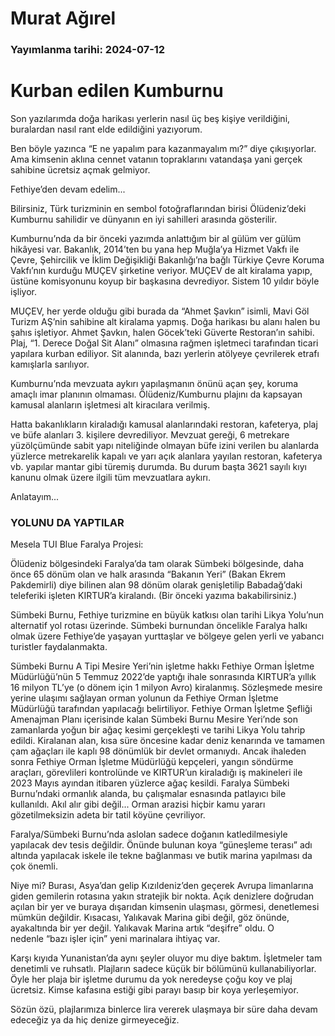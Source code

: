 # Murat Ağırel

### Yayımlanma tarihi: 2024-07-12

# Kurban edilen Kumburnu

Son yazılarımda doğa harikası yerlerin nasıl üç beş kişiye verildiğini, buralardan nasıl rant elde edildiğini yazıyorum.

Ben böyle yazınca “E ne yapalım para kazanmayalım mı?” diye çıkışıyorlar. Ama kimsenin aklına cennet vatanın topraklarını vatandaşa yani gerçek sahibine ücretsiz açmak gelmiyor.

Fethiye’den devam edelim...

Bilirsiniz, Türk turizminin en sembol fotoğraflarından birisi Ölüdeniz’deki Kumburnu sahilidir ve dünyanın en iyi sahilleri arasında gösterilir.

Kumburnu’nda da bir önceki yazımda anlattığım bir al gülüm ver gülüm hikâyesi var. Bakanlık, 2014’ten bu yana hep Muğla’ya Hizmet Vakfı ile Çevre, Şehircilik ve İklim Değişikliği Bakanlığı’na bağlı Türkiye Çevre Koruma Vakfı’nın kurduğu MUÇEV şirketine veriyor. MUÇEV de alt kiralama yapıp, üstüne komisyonunu koyup bir başkasına devrediyor. Sistem 10 yıldır böyle işliyor.

MUÇEV, her yerde olduğu gibi burada da “Ahmet Şavkın” isimli, Mavi Göl Turizm AŞ’nin sahibine alt kiralama yapmış. Doğa harikası bu alanı halen bu şahıs işletiyor. Ahmet Şavkın, halen Göcek’teki Güverte Restoran’ın sahibi. Plaj, “1. Derece Doğal Sit Alanı” olmasına rağmen işletmeci tarafından ticari yapılara kurban ediliyor. Sit alanında, bazı yerlerin atölyeye çevrilerek etrafı kamışlarla sarılıyor.

Kumburnu’nda mevzuata aykırı yapılaşmanın önünü açan şey, koruma amaçlı imar planının olmaması. Ölüdeniz/Kumburnu plajını da kapsayan kamusal alanların işletmesi alt kiracılara verilmiş.

Hatta bakanlıkların kiraladığı kamusal alanlarındaki restoran, kafeterya, plaj ve büfe alanları 3. kişilere devrediliyor. Mevzuat gereği, 6 metrekare yüzölçümünde sabit yapı niteliğinde olmayan büfe izini verilen bu alanlarda yüzlerce metrekarelik kapalı ve yarı açık alanlara yayılan restoran, kafeterya vb. yapılar mantar gibi türemiş durumda. Bu durum başta 3621 sayılı kıyı kanunu olmak üzere ilgili tüm mevzuatlara aykırı.

Anlatayım...


### YOLUNU DA YAPTILAR

Mesela TUI Blue Faralya Projesi:

Ölüdeniz bölgesindeki Faralya’da tam olarak Sümbeki bölgesinde, daha önce 65 dönüm olan ve halk arasında “Bakanın Yeri” (Bakan Ekrem Pakdemirli) diye bilinen alan 98 dönüm olarak genişletilip Babadağ’daki teleferiki işleten KIRTUR’a kiralandı. (Bir önceki yazıma bakabilirsiniz.)

Sümbeki Burnu, Fethiye turizmine en büyük katkısı olan tarihi Likya Yolu’nun alternatif yol rotası üzerinde. Sümbeki burnundan öncelikle Faralya halkı olmak üzere Fethiye’de yaşayan yurttaşlar ve bölgeye gelen yerli ve yabancı turistler faydalanmakta.

Sümbeki Burnu A Tipi Mesire Yeri’nin işletme hakkı Fethiye Orman İşletme Müdürlüğü’nün 5 Temmuz 2022’de yaptığı ihale sonrasında KIRTUR’a yıllık 16 milyon TL’ye (o dönem için 1 milyon Avro) kiralanmış. Sözleşmede mesire yerine ulaşımı sağlayan orman yolunun da Fethiye Orman İşletme Müdürlüğü tarafından yapılacağı belirtiliyor. Fethiye Orman İşletme Şefliği Amenajman Planı içerisinde kalan Sümbeki Burnu Mesire Yeri’nde son zamanlarda yoğun bir ağaç kesimi gerçekleşti ve tarihi Likya Yolu tahrip edildi. Kiralanan alan, kısa süre öncesine kadar deniz kenarında ve tamamen çam ağaçları ile kaplı 98 dönümlük bir devlet ormanıydı. Ancak ihaleden sonra Fethiye Orman İşletme Müdürlüğü kepçeleri, yangın söndürme araçları, görevlileri kontrolünde ve KIRTUR’un kiraladığı iş makineleri ile 2023 Mayıs ayından itibaren yüzlerce ağaç kesildi. Faralya Sümbeki Burnu’ndaki ormanlık alanda, bu çalışmalar esnasında patlayıcı bile kullanıldı. Akıl alır gibi değil... Orman arazisi hiçbir kamu yararı gözetilmeksizin adeta bir tatil köyüne çevriliyor.

Faralya/Sümbeki Burnu’nda aslolan sadece doğanın katledilmesiyle yapılacak dev tesis değildir. Önünde bulunan koya “güneşleme terası” adı altında yapılacak iskele ile tekne bağlanması ve butik marina yapılması da çok önemli.

Niye mi? Burası, Asya’dan gelip Kızıldeniz’den geçerek Avrupa limanlarına giden gemilerin rotasına yakın stratejik bir nokta. Açık denizlere doğrudan açılan bir yer ve buraya dışarıdan kimsenin ulaşması, görmesi, denetlemesi mümkün değildir. Kısacası, Yalıkavak Marina gibi değil, göz önünde, ayakaltında bir yer değil. Yalıkavak Marina artık “deşifre” oldu. O nedenle “bazı işler için” yeni marinalara ihtiyaç var.

Karşı kıyıda Yunanistan’da aynı şeyler oluyor mu diye baktım. İşletmeler tam denetimli ve ruhsatlı. Plajların sadece küçük bir bölümünü kullanabiliyorlar. Öyle her plaja bir işletme durumu da yok neredeyse çoğu koy ve plaj ücretsiz. Kimse kafasına estiği gibi parayı basıp bir koya yerleşemiyor.

Sözün özü, plajlarımıza binlerce lira vererek ulaşmaya bir süre daha devam edeceğiz ya da hiç denize girmeyeceğiz.


